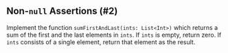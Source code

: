 ## Non-`null` Assertions (#2)

Implement the function `sumFirstAndLast(ints: List<Int>)` which returns a sum
of the first and the last elements in `ints`. If `ints` is empty, return zero.
If `ints` consists of a single element, return that element as the result.